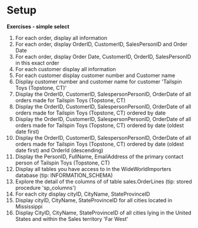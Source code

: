 # Setup

**Exercises - simple select**


1. For each order, display all information
2. For each order, display OrderID, CustomerID, SalesPersonID and Order Date
3. For each order, display Order Date, CustomerID, OrderID, SalesPersonID in this exact order
4. For each customer display all information
5. For each customer display customer number and Customer name
6. Display customer number and customer name for customer 'Tailspin Toys (Topstone, CT)'
7. Display the OrderID, CustomerID, SalespersonPersonID, OrderDate of all orders made for Tailspin Toys (Topstone, CT)
8. Display the OrderID, CustomerID, SalespersonPersonID, OrderDate of all orders made for Tailspin Toys (Topstone, CT) ordered by date
9. Display the OrderID, CustomerID, SalespersonPersonID, OrderDate of all orders made for Tailspin Toys (Topstone, CT) ordered by date (oldest date first)
10. Display the OrderID, CustomerID, SalespersonPersonID, OrderDate of all orders made for Tailspin Toys (Topstone, CT) ordered by date (oldest date first) and OrderId (descending)
11. Display the PersonID, FullName, EmailAddress of the primary contact person of Tailspin Toys (Topstone, CT) 
12. Display all tables you have access to in the WideWorldImporters database (tip: INFORMATION_SCHEMA)
13. Explore the detail of the columns of of table sales.OrderLines (tip: stored procedure 'sp_columns')
14. For each city display cityID, CityName, StateProvinceID
15. Display cityID, CityName, StateProvinceID for all cities located in Mississippi
16. Display CityID, CityName, StateProvinceID of all cities lying in the United States and within the Sales territory 'Far West'



